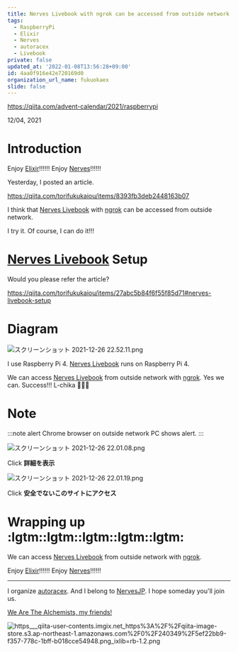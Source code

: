 ```yaml
---
title: Nerves Livebook with ngrok can be accessed from outside network.
tags:
  - RaspberryPi
  - Elixir
  - Nerves
  - autoracex
  - Livebook
private: false
updated_at: '2022-01-08T13:56:28+09:00'
id: 4aa0f916e42e720169d0
organization_url_name: fukuokaex
slide: false
---
```

https://qiita.com/advent-calendar/2021/raspberrypi

12/04, 2021

# Introduction

Enjoy [Elixir](https://elixir-lang.org/):bangbang::bangbang::bangbang:
Enjoy [Nerves](https://www.nerves-project.org/):bangbang::bangbang::bangbang:

Yesterday, I posted an article.

https://qiita.com/torifukukaiou/items/8393fb3deb2448163b07

I think that [Nerves Livebook](https://github.com/livebook-dev/nerves_livebook) with [ngrok](https://ngrok.com/) can be accessed from outside network.

I try it.
Of course, I can do it!!!

# [Nerves Livebook](https://github.com/livebook-dev/nerves_livebook) Setup

Would you please refer the article?

https://qiita.com/torifukukaiou/items/27abc5b84f6f55f85d71#nerves-livebook-setup

# Diagram

![スクリーンショット 2021-12-26 22.52.11.png](https://qiita-image-store.s3.ap-northeast-1.amazonaws.com/0/131808/1e380ccd-f43e-c9d1-5f28-f5a26a8bf486.png)


I use Raspberry Pi 4.
[Nerves Livebook](https://github.com/livebook-dev/nerves_livebook) runs on Raspberry Pi 4.

We can access [Nerves Livebook](https://github.com/livebook-dev/nerves_livebook) from outside network with [ngrok](https://ngrok.com/).
Yes we can.
Success!!! L-chika :tada::tada::tada:

# Note

:::note alert
Chrome browser on outside network PC shows alert.
:::


![スクリーンショット 2021-12-26 22.01.08.png](https://qiita-image-store.s3.ap-northeast-1.amazonaws.com/0/131808/c1a71798-d5df-9d9c-1091-58296b211f42.png)

Click **詳細を表示**

![スクリーンショット 2021-12-26 22.01.19.png](https://qiita-image-store.s3.ap-northeast-1.amazonaws.com/0/131808/3e8b49f0-3667-1568-65ad-aef7144c5f9e.png)

Click **安全でないこのサイトにアクセス**



# Wrapping up :lgtm::lgtm::lgtm::lgtm::lgtm:

We can access [Nerves Livebook](https://github.com/livebook-dev/nerves_livebook) from outside network with [ngrok](https://ngrok.com/).

Enjoy [Elixir](https://elixir-lang.org/):bangbang::bangbang::bangbang:
Enjoy [Nerves](https://www.nerves-project.org/):bangbang::bangbang::bangbang:

---

I organize [autoracex](https://autoracex.connpass.com/).
And I belong to [NervesJP](https://nerves-jp.connpass.com/).
I hope someday you'll join us.

[We Are The Alchemists, my friends!](https://www.youtube.com/watch?v=04854XqcfCY)

![https___qiita-user-contents.imgix.net_https%3A%2F%2Fqiita-image-store.s3.ap-northeast-1.amazonaws.com%2F0%2F240349%2F5ef22bb9-f357-778c-1bff-b018cce54948.png_ixlib=rb-1.2.png](https://qiita-image-store.s3.ap-northeast-1.amazonaws.com/0/131808/447253f9-3060-8bb7-7132-7754ef4aead5.png)
